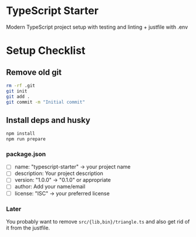 # TypeScript Starter

Modern TypeScript project setup with testing and linting + justfile with .env

# Setup Checklist

## Remove old git

```sh
rm -rf .git
git init
git add .
git commit -m "Initial commit"
```

## Install deps and husky

```sh
npm install
npm run prepare
```

### package.json

- [ ] name: "typescript-starter" → your project name
- [ ] description: Your project description
- [ ] version: "1.0.0" → "0.1.0" or appropriate
- [ ] author: Add your name/email
- [ ] license: "ISC" → your preferred license

### Later

You probably want to remove `src/{lib,bin}/triangle.ts` and also get rid of it from the justfile.